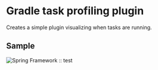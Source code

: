 Gradle task profiling plugin
============================

Creates a simple plugin visualizing when tasks are running. 




Sample
------

![Spring Framework :: test](https://raw.githubusercontent.com/kimble/gradle-task-profiling-plugin/master/docs/sample.png)





